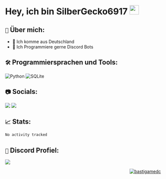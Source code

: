 # Hey, ich bin SilberGecko6917 <img src="https://raw.githubusercontent.com/MartinHeinz/MartinHeinz/master/wave.gif" width="30px">

## `📌` Über mich:
- 📍 Ich komme aus Deutschland
- 📝 Ich Programmiere gerne Discord Bots

## `🛠️` Programmiersprachen und Tools:
![Python](https://img.shields.io/badge/python-3670A0?style=for-the-badge&logo=python&logoColor=ffdd54)
![SQLite](https://img.shields.io/badge/sqlite-%2307405e.svg?style=for-the-badge&logo=sqlite&logoColor=white)


## `📷` Socials:  
[![](https://img.shields.io/youtube/channel/subscribers/UCf83BJ6BdAFoU1zViGFuWlg?style=for-the-badge&logo=youtube&label=YouTube&color=red)](https://youtube.com/@gecko_tv) [![](https://img.shields.io/twitch/status/silbergecko_tv?style=for-the-badge&logo=twitch&logoColor=white&color=purple)](https://twitch.tv/silbergecko_tv)


## `📈` Stats:
<!--START_SECTION:waka-->

```txt
No activity tracked
```

<!--END_SECTION:waka-->

## `🔎` Discord Profiel:
<a href="https://discord.com/users/753974250968186901"><img src="https://lanyard.cnrad.dev/api/753974250968186901"><p/>

<p align="right">
  <img align="center" src="https://komarev.com/ghpvc/?username=SilberGecko6917&label=Profile%20views&color=0e75b6&style=flat" alt="bastigamedc"/>
</p>
